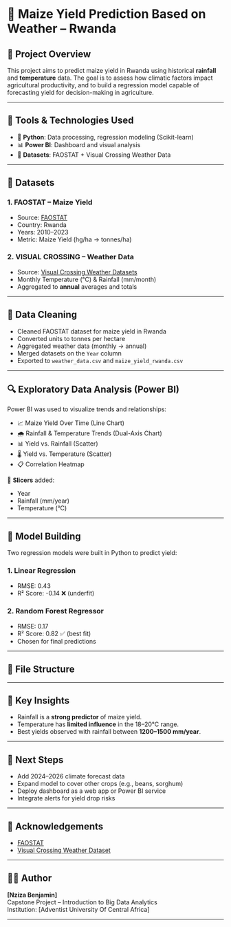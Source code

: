 # 🌾 Maize Yield Prediction Based on Weather – Rwanda

## 📘 Project Overview

This project aims to predict maize yield in Rwanda using historical **rainfall** and **temperature** data. The goal is to assess how climatic factors impact agricultural productivity, and to build a regression model capable of forecasting yield for decision-making in agriculture.

---

## 🧰 Tools & Technologies Used

- 🐍 **Python**: Data processing, regression modeling (Scikit-learn)
- 📊 **Power BI**: Dashboard and visual analysis
- 📁 **Datasets**: FAOSTAT + Visual Crossing Weather Data

---

## 📂 Datasets

### 1. **FAOSTAT – Maize Yield**
- Source: [FAOSTAT](https://www.fao.org/faostat/en/#data)
- Country: Rwanda
- Years: 2010–2023
- Metric: Maize Yield (hg/ha → tonnes/ha)

### 2. **VISUAL CROSSING – Weather Data**
- Source: [Visual Crossing Weather Datasets](https://www.visualcrossing.com/weather-data/)
- Monthly Temperature (°C) & Rainfall (mm/month)
- Aggregated to **annual** averages and totals

---

## 🧹 Data Cleaning

- Cleaned FAOSTAT dataset for maize yield in Rwanda
- Converted units to tonnes per hectare
- Aggregated weather data (monthly → annual)
- Merged datasets on the `Year` column
- Exported to `weather_data.csv` and `maize_yield_rwanda.csv`

---

## 🔍 Exploratory Data Analysis (Power BI)

Power BI was used to visualize trends and relationships:

- 📈 Maize Yield Over Time (Line Chart)
- 🌧️ Rainfall & Temperature Trends (Dual-Axis Chart)
- 📊 Yield vs. Rainfall (Scatter)
- 🌡️ Yield vs. Temperature (Scatter)
- 📋 Correlation Heatmap

🧭 **Slicers** added:
- Year
- Rainfall (mm/year)
- Temperature (°C)

---

## 🤖 Model Building

Two regression models were built in Python to predict yield:

### 1. **Linear Regression**
- RMSE: 0.43
- R² Score: -0.14 ❌ (underfit)

### 2. **Random Forest Regressor**
- RMSE: 0.17
- R² Score: 0.82 ✅ (best fit)
- Chosen for final predictions

---

## 📁 File Structure


---

## 🧠 Key Insights

- Rainfall is a **strong predictor** of maize yield.
- Temperature has **limited influence** in the 18–20°C range.
- Best yields observed with rainfall between **1200–1500 mm/year**.

---

## 🚀 Next Steps

- Add 2024–2026 climate forecast data
- Expand model to cover other crops (e.g., beans, sorghum)
- Deploy dashboard as a web app or Power BI service
- Integrate alerts for yield drop risks

---

## 🙏 Acknowledgements

- [FAOSTAT](https://www.fao.org/faostat/)
- [Visual Crossing Weather Dataset](https://www.visualcrossing.com/weather-data/)

---

## 👨‍💻 Author

**[Nziza Benjamin]**  
Capstone Project – Introduction to Big Data Analytics  
Institution: [Adventist University Of Central Africa]

---
